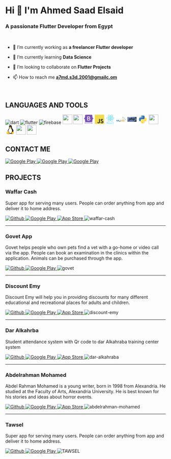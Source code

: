 <h1>Hi 👋 I'm Ahmed Saad Elsaid</h1>
<h3>A passionate Flutter Developer from Egypt</h3>
<br>

- 🔭 I’m currently working as **a freelancer Flutter developer**

- 🌱 I’m currently learning **Data Science**

- 👯 I’m looking to collaborate on **Flutter Projects**

- 📫 How to reach me **a7md.s3d.2001@gmailc.om**

<br>
<!-- Start Section Skills -->
<h2 align="left"} >LANGUAGES AND TOOLS</h2>
<p align="left"> 
  <img src="https://www.vectorlogo.zone/logos/dartlang/dartlang-icon.svg" alt="dart" width="30" height="30"/> 
  <img src="https://www.vectorlogo.zone/logos/flutterio/flutterio-icon.svg" alt="flutter" width="30" height="30"/> 
  <img src="https://www.vectorlogo.zone/logos/firebase/firebase-icon.svg" alt="firebase" width="30" height="30"/> 
  <img src="https://1.bp.blogspot.com/-LgTa-xDiknI/X4EflN56boI/AAAAAAAAPuk/24YyKnqiGkwRS9-_9suPKkfsAwO4wHYEgCLcBGAsYHQ/s0/image9.png" width="30" height="30">
  <img src="https://cdn.icon-icons.com/icons2/2107/PNG/512/file_type_vscode_icon_130084.png" width="30" height="30">
  <img src="https://raw.githubusercontent.com/devicons/devicon/master/icons/bootstrap/bootstrap-plain-wordmark.svg" alt="bootstrap" width="30" height="30"/> 
  <img src="https://raw.githubusercontent.com/devicons/devicon/master/icons/javascript/javascript-original.svg" alt="javascript" width="30" height="30"/> 
  <img src="https://raw.githubusercontent.com/devicons/devicon/master/icons/react/react-original-wordmark.svg" alt="react" width="30" height="30"/> 
  <img src="https://raw.githubusercontent.com/devicons/devicon/master/icons/mysql/mysql-original-wordmark.svg" alt="mysql" width="30" height="30"/> 
  <img src="https://raw.githubusercontent.com/devicons/devicon/master/icons/php/php-original.svg" alt="php" width="30" height="30"/> 
  <img src="https://raw.githubusercontent.com/devicons/devicon/master/icons/python/python-original.svg" alt="python" width="30" height="30"/> 
  <img src="https://upload.wikimedia.org/wikipedia/commons/thumb/1/18/ISO_C%2B%2B_Logo.svg/1822px-ISO_C%2B%2B_Logo.svg.png" width="30" height="30">
  <img src="https://raw.githubusercontent.com/devicons/devicon/master/icons/linux/linux-original.svg" alt="linux" width="30" height="30"/> 
  <img src="https://brandslogos.com/wp-content/uploads/images/large/arduino-logo-1.png" width="30" height="30">
  <img src="https://cdn-icons-png.flaticon.com/512/6119/6119533.png" width="30" height="30">
</p>
<!-- End Section Skills -->

<!-- Start Section Contact Me -->
<h2> CONTACT ME </h2>
<p>
  <a href="https://www.facebook.com/a7mds3d2001" target="_blank">
    <img alt="Google Play" src="https://img.shields.io/badge/Facebook-4267B2.svg?style=for-the-badge&logo=facebook&logoColor=white" />
  </a> 
  <a href="http://Wa.me/201026272813" target="_blank">
    <img alt="Google Play" src="https://img.shields.io/badge/whatsapp-128C7E.svg?style=for-the-badge&logo=whatsapp&logoColor=white" />
  </a> 
  <a href="https://www.linkedin.com/in/ahmed-saad-2001/" target="_blank">
    <img alt="Google Play" src="https://img.shields.io/badge/linkedin-0077b5.svg?style=for-the-badge&logo=linkedin&logoColor=white" />
  </a> 
<p>
<!-- End Section Contact Me -->
<!-- Start Section Projects -->
<h2>PROJECTS</h2>
<!-- WAFFAR CASH PROJECT-->

### Waffar Cash

<p>
  Super app for serving many users. People can order anything from app and deliver it to home address.
</p>

<a href="https://github.com/a7md-s3d-2001/waffar_cash" target="_blank">
  <img alt="Github" src="https://img.shields.io/badge/github-000000.svg?style=for-the-badge&logo=github&logoColor=white" />
</a> 

<a href="https://play.google.com/store/apps/details?id=com.gao.waffar_cash" target="_blank">
  <img alt="Google Play" src="https://img.shields.io/badge/Get%20it%20on%20google%20play-blue.svg?style=for-the-badge&logo=google-play"/>
</a>
<a href="https://apps.apple.com/us/app/waffar-cash/id1626369167" target="_blank">
  <img alt="App Store" src="https://img.shields.io/badge/Get%20it%20on%20app%20store-blue.svg?style=for-the-badge&logo=app-store&logoColor=white"/>
</a>

<img src="https://i.ibb.co/y83dfRP/waffar-cash.png" alt="waffar-cash" border="0" />


<hr>
<!-- GOVET PROJECT -->

### Govet App

<p>
  Govet helps people who own pets find a vet with a go-home or video call via the app. People can book an examination in the clinics within the application. Animals can be purchased through the app.
</p>

<a href="https://github.com/mohammedelshafey12/Govet" target="_blank">
  <img alt="Github" src="https://img.shields.io/badge/github-000000.svg?style=for-the-badge&logo=github&logoColor=white" />
</a> 

<a href="https://play.google.com/store/apps/details?id=com.technospace.govet" target="_blank">
  <img alt="Google Play" src="https://img.shields.io/badge/Get%20it%20on%20google%20play-blue.svg?style=for-the-badge&logo=google-play"/>
</a>
  
<img src="https://i.ibb.co/WGr2CnN/govet.png" alt="govet" border="0" />

<hr>

<!-- DISCOUNT EMY PROJECT-->

### Discount Emy

<p>
  Discount Emy will help you in providing discounts for many different educational and recreational places for adults and children.
</p>

<a href="https://github.com/a7md-s3d-2001/emy_discount" target="_blank">
  <img alt="Github" src="https://img.shields.io/badge/github-000000.svg?style=for-the-badge&logo=github&logoColor=white" />
</a> 

<a href="https://play.google.com/store/apps/details?id=com.technospace.emy_discount" target="_blank">
  <img alt="Google Play" src="https://img.shields.io/badge/Get%20it%20on%20google%20play-blue.svg?style=for-the-badge&logo=google-play"/>
</a>
<a href="https://apps.apple.com/us/app/discount-emy/id1617326763" target="_blank">
  <img alt="App Store" src="https://img.shields.io/badge/Get%20it%20on%20app%20store-blue.svg?style=for-the-badge&logo=app-store&logoColor=white"/>
</a>

<img src="https://i.ibb.co/D4qFrVC/discount-emy.png" alt="discount-emy" border="0" />


<hr>

<!-- DAR ALKAHRBA PROJECT-->

### Dar Alkahrba

<p>
  Student attendance system with Qr code to dar Alkahraba training center system
</p>

<a href="" target="_blank">
  <img alt="Github" src="https://img.shields.io/badge/github-000000.svg?style=for-the-badge&logo=github&logoColor=white" />
</a> 

<a href="https://play.google.com/store/apps/details?id=com.technoSpace.dar_elkahraba_app" target="_blank">
  <img alt="Google Play" src="https://img.shields.io/badge/Get%20it%20on%20google%20play-blue.svg?style=for-the-badge&logo=google-play"/>
</a>
<a href="https://apps.apple.com/us/app/dar-alkahrba/id1597367206" target="_blank">
  <img alt="App Store" src="https://img.shields.io/badge/Get%20it%20on%20app%20store-blue.svg?style=for-the-badge&logo=app-store&logoColor=white"/>
</a>

<img src="https://i.ibb.co/2F7BMKR/dar-alkahraba.png" alt="dar-alkahraba" border="0" />

<hr>

<!-- ABD ELRAHMAN MOHAMED PROJECT-->

### Abdelrahman Mohamed

<p>
  Abdel Rahman Mohamed is a young writer, born in 1998 from Alexandria. He studied at the Faculty of Arts, Alexandria University. He is best known for his stories and ideas about horror events.
</p>

<a href="https://github.com/a7md-s3d-2001/adbelr7manmohamed_android" target="_blank">
  <img alt="Github" src="https://img.shields.io/badge/github-000000.svg?style=for-the-badge&logo=github&logoColor=white" />
</a> 

<a href="https://play.google.com/store/apps/details?id=com.elshafey.abd_elrahman_mohamed" target="_blank">
  <img alt="Google Play" src="https://img.shields.io/badge/Get%20it%20on%20google%20play-blue.svg?style=for-the-badge&logo=google-play"/>
</a>
<a href="https://apps.apple.com/eg/app/abdelrhman-mohamed/id1600160743" target="_blank">
  <img alt="App Store" src="https://img.shields.io/badge/Get%20it%20on%20app%20store-blue.svg?style=for-the-badge&logo=app-store&logoColor=white"/>
</a>

<img src="https://i.ibb.co/ZXZC3TG/abdelrahman-mohamed.png" alt="abdelrahman-mohamed" border="0" />

<hr>

<!-- TAWSEL PROJECT -->

### Tawsel

<p>
  Super app for serving many users. People can order anything from app and deliver it to home address.
</p>

<a href="https://github.com/a7md-s3d-2001/tawsel_app" target="_blank">
  <img alt="Github" src="https://img.shields.io/badge/github-000000.svg?style=for-the-badge&logo=github&logoColor=white" />
</a> 

<a href="https://play.google.com/store/apps/details?id=com.technospace.tawsel_app" target="_blank">
  <img alt="Google Play" src="https://img.shields.io/badge/Get%20it%20on%20google%20play-blue.svg?style=for-the-badge&logo=google-play"/>
</a>

<img src="https://i.ibb.co/f9St6Sn/TAWSEL.png" alt="TAWSEL" border="0" />

<!-- End Section Projects -->
